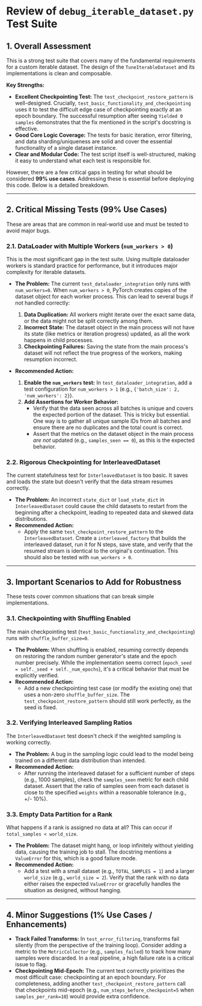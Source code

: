 # Review of `debug_iterable_dataset.py` Test Suite

## 1. Overall Assessment

This is a strong test suite that covers many of the fundamental requirements for a custom iterable dataset. The design of the `TuneIterableDataset` and its implementations is clean and composable.

**Key Strengths:**

*   **Excellent Checkpointing Test:** The `test_checkpoint_restore_pattern` is well-designed. Crucially, `test_basic_functionality_and_checkpointing` uses it to test the difficult edge case of checkpointing exactly at an epoch boundary. The successful resumption after seeing `Yielded 0 samples` demonstrates that the fix mentioned in the script's docstring is effective.
*   **Good Core Logic Coverage:** The tests for basic iteration, error filtering, and data sharding/uniqueness are solid and cover the essential functionality of a single dataset instance.
*   **Clear and Modular Code:** The test script itself is well-structured, making it easy to understand what each test is responsible for.

However, there are a few critical gaps in testing for what should be considered **99% use cases**. Addressing these is essential before deploying this code. Below is a detailed breakdown.

---

## 2. Critical Missing Tests (99% Use Cases)

These are areas that are common in real-world use and must be tested to avoid major bugs.

### 2.1. DataLoader with Multiple Workers (`num_workers > 0`)

This is the most significant gap in the test suite. Using multiple dataloader workers is standard practice for performance, but it introduces major complexity for iterable datasets.

*   **The Problem:** The current `test_dataloader_integration` only runs with `num_workers=0`. When `num_workers > 0`, PyTorch creates copies of the dataset object for each worker process. This can lead to several bugs if not handled correctly:
    1.  **Data Duplication:** All workers might iterate over the exact same data, or the data might not be split correctly among them.
    2.  **Incorrect State:** The dataset object in the main process will not have its state (like metrics or iteration progress) updated, as all the work happens in child processes.
    3.  **Checkpointing Failures:** Saving the state from the main process's dataset will not reflect the true progress of the workers, making resumption incorrect.

*   **Recommended Action:**
    1.  **Enable the `num_workers` test:** In `test_dataloader_integration`, add a test configuration for `num_workers > 1` (e.g., `{'batch_size': 2, 'num_workers': 2}`).
    2.  **Add Assertions for Worker Behavior:**
        *   Verify that the data seen across all batches is unique and covers the expected portion of the dataset. This is tricky but essential. One way is to gather all unique sample IDs from all batches and ensure there are no duplicates and the total count is correct.
        *   Assert that the metrics on the dataset object in the main process *are not* updated (e.g., `samples_seen == 0`), as this is the expected behavior.

### 2.2. Rigorous Checkpointing for InterleavedDataset

The current statefulness test for `InterleavedDataset` is too basic. It saves and loads the state but doesn't verify that the data stream resumes correctly.

*   **The Problem:** An incorrect `state_dict` or `load_state_dict` in `InterleavedDataset` could cause the child datasets to restart from the beginning after a checkpoint, leading to repeated data and skewed data distributions.
*   **Recommended Action:**
    *   Apply the same `test_checkpoint_restore_pattern` to the `InterleavedDataset`. Create a `interleaved_factory` that builds the interleaved dataset, run it for N steps, save state, and verify that the resumed stream is identical to the original's continuation. This should also be tested with `num_workers > 0`.

---

## 3. Important Scenarios to Add for Robustness

These tests cover common situations that can break simple implementations.

### 3.1. Checkpointing with Shuffling Enabled

The main checkpointing test (`test_basic_functionality_and_checkpointing`) runs with `shuffle_buffer_size=0`.

*   **The Problem:** When shuffling is enabled, resuming correctly depends on restoring the random number generator's state and the epoch number precisely. While the implementation seems correct (`epoch_seed = self._seed + self._num_epochs`), it's a critical behavior that must be explicitly verified.
*   **Recommended Action:**
    *   Add a new checkpointing test case (or modify the existing one) that uses a non-zero `shuffle_buffer_size`. The `test_checkpoint_restore_pattern` should still work perfectly, as the seed is fixed.

### 3.2. Verifying Interleaved Sampling Ratios

The `InterleavedDataset` test doesn't check if the weighted sampling is working correctly.

*   **The Problem:** A bug in the sampling logic could lead to the model being trained on a different data distribution than intended.
*   **Recommended Action:**
    *   After running the interleaved dataset for a sufficient number of steps (e.g., 1000 samples), check the `samples_seen` metric for each child dataset. Assert that the ratio of samples seen from each dataset is close to the specified `weights` within a reasonable tolerance (e.g., +/- 10%).

### 3.3. Empty Data Partition for a Rank

What happens if a rank is assigned no data at all? This can occur if `total_samples < world_size`.

*   **The Problem:** The dataset might hang, or loop infinitely without yielding data, causing the training job to stall. The docstring mentions a `ValueError` for this, which is a good failure mode.
*   **Recommended Action:**
    *   Add a test with a small dataset (e.g., `TOTAL_SAMPLES = 1`) and a larger `world_size` (e.g., `world_size = 2`). Verify that the rank with no data either raises the expected `ValueError` or gracefully handles the situation as designed, without hanging.

---

## 4. Minor Suggestions (1% Use Cases / Enhancements)

*   **Track Failed Transforms:** In `test_error_filtering`, transforms fail silently (from the perspective of the training loop). Consider adding a metric to the `MetricCollector` (e.g., `samples_failed`) to track how many samples were discarded. In a real pipeline, a high failure rate is a critical issue to flag.
*   **Checkpointing Mid-Epoch:** The current test correctly prioritizes the most difficult case: checkpointing at an epoch boundary. For completeness, adding another `test_checkpoint_restore_pattern` call that checkpoints mid-epoch (e.g., `num_steps_before_checkpoint=5` when `samples_per_rank=10`) would provide extra confidence. 